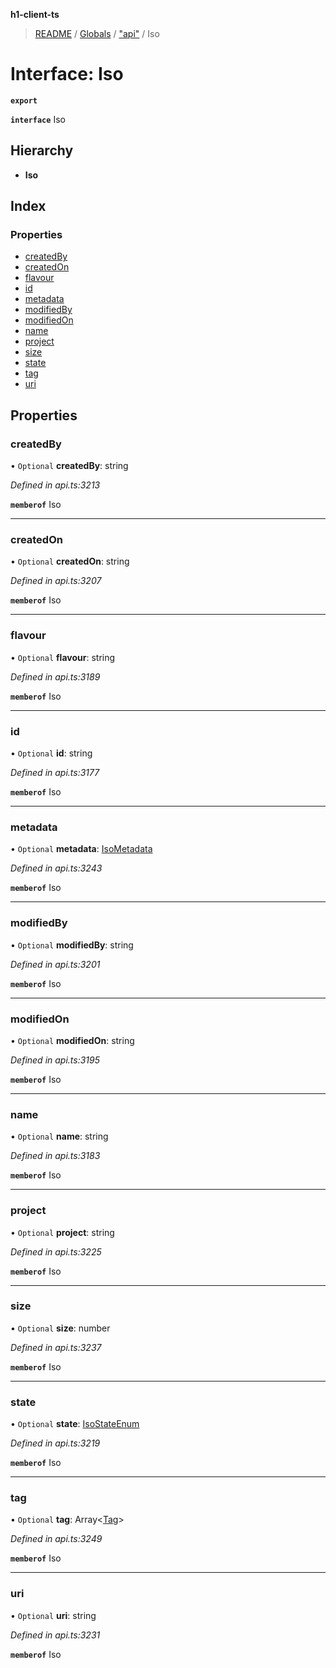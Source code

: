 **h1-client-ts**

> [README](../README.md) / [Globals](../globals.md) / ["api"](../modules/_api_.md) / Iso

# Interface: Iso

**`export`** 

**`interface`** Iso

## Hierarchy

* **Iso**

## Index

### Properties

* [createdBy](_api_.iso.md#createdby)
* [createdOn](_api_.iso.md#createdon)
* [flavour](_api_.iso.md#flavour)
* [id](_api_.iso.md#id)
* [metadata](_api_.iso.md#metadata)
* [modifiedBy](_api_.iso.md#modifiedby)
* [modifiedOn](_api_.iso.md#modifiedon)
* [name](_api_.iso.md#name)
* [project](_api_.iso.md#project)
* [size](_api_.iso.md#size)
* [state](_api_.iso.md#state)
* [tag](_api_.iso.md#tag)
* [uri](_api_.iso.md#uri)

## Properties

### createdBy

• `Optional` **createdBy**: string

*Defined in api.ts:3213*

**`memberof`** Iso

___

### createdOn

• `Optional` **createdOn**: string

*Defined in api.ts:3207*

**`memberof`** Iso

___

### flavour

• `Optional` **flavour**: string

*Defined in api.ts:3189*

**`memberof`** Iso

___

### id

• `Optional` **id**: string

*Defined in api.ts:3177*

**`memberof`** Iso

___

### metadata

• `Optional` **metadata**: [IsoMetadata](_api_.isometadata.md)

*Defined in api.ts:3243*

**`memberof`** Iso

___

### modifiedBy

• `Optional` **modifiedBy**: string

*Defined in api.ts:3201*

**`memberof`** Iso

___

### modifiedOn

• `Optional` **modifiedOn**: string

*Defined in api.ts:3195*

**`memberof`** Iso

___

### name

• `Optional` **name**: string

*Defined in api.ts:3183*

**`memberof`** Iso

___

### project

• `Optional` **project**: string

*Defined in api.ts:3225*

**`memberof`** Iso

___

### size

• `Optional` **size**: number

*Defined in api.ts:3237*

**`memberof`** Iso

___

### state

• `Optional` **state**: [IsoStateEnum](../enums/_api_.isostateenum.md)

*Defined in api.ts:3219*

**`memberof`** Iso

___

### tag

• `Optional` **tag**: Array\<[Tag](_api_.tag.md)>

*Defined in api.ts:3249*

**`memberof`** Iso

___

### uri

• `Optional` **uri**: string

*Defined in api.ts:3231*

**`memberof`** Iso
